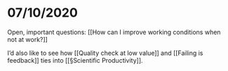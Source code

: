 # 07/10/2020	
Open, important questions: [[How can I improve working conditions when not at work?]]

I’d also like to see how [[Quality check at low value]] and [[Failing is feedback]] ties into [[§Scientific Productivity]].

<!-- {BearID:61564F52-B56A-4CF9-B95C-EBA7CCB63BD8-8050-00000785B0727D74} -->
